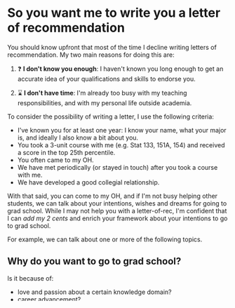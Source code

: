 # So you want me to write you a letter of recommendation

You should know upfront that most of the time I decline writing letters of 
recommendation. My two main reasons for doing this are:

1) :question: __I don't know you enough__: I haven't known you long enough to get an 
accurate idea of your qualifications and skills to endorse you.

2) :hourglass: __I don't have time__: I'm already too busy with my teaching responsibilities, 
and with my personal life outside academia.

To consider the possibility of writing a letter, I use the following criteria:

- I've known you for at least one year: I know your name, what your major is, 
and ideally I also know a bit about you.
- You took a 3-unit course with me (e.g. Stat 133, 151A, 154) and received a score in the 
top 25th percentile.
- You often came to my OH.
- We have met periodically (or stayed in touch) after you took a course with me.
- We have developed a good collegial relationship.


With that said, you can come to my OH, and if I'm not busy helping other
students, we can talk about your intentions, wishes and dreams for 
going to grad school. While I may not help you with a letter-of-rec, 
I'm confident that I can _add my 2 cents_ and enrich your framework
about your intentions to go to grad school.

For example, we can talk about one or more of the following topics.



## Why do you want to go to grad school?

Is it because of:

- love and passion about a certain knowledge domain?
- career advancement?
- career change?
- peer pressure?
- family pressure?
- societal pressure?
- self imposed pressure?
- cannot find job?
- pie-in-the-sky dream?
- don't have a clear idea of next step in life?
- none of the above (some other reason)?



## Have you done Due Diligence regarding the program you are interested in?

- Have you carefully looked at the program you are interested in?
	+ Is it a fairly new program or a well established program?
	+ Is there any data about the reputation of the program?
- What is the focus of the program?
	+ Is it very practical?
	+ Is it very theoretical?
	+ Is it a mix of theory and practice?
- Have you looked at the faculty members of the program?
	+ What are their areas of expertise?
	+ Have you read some of their important papers?
- Have you talked to students currently enrolled in the program?
- Have you talked to alumni of the program?
- If you care about Diversity, Equity, Inclusion, Belonging, and Justice, have you seen if the program supports these principles? 



## What is the expected professional future after grad school?

- Do you know what kind of "typical" jobs are available after finishing grad school?
- Do you know how hard/easy it is to find jobs after finishing grad school?
- Have you talked to people making a living in that domain/discipline?
	+ Have you asked them what would they do different if they were to start again?



## Have you considered postponing going to grad school?

- What is your opportunity cost for going to grad school?
- Have you considered going to industry for a couple of years before applying to grad school?
- Have you considered going to industry instead of grad school?
- Have you considered taking some time off from academia before going to grad school?
- Is this the best time for you to go to grad school?
	+ Do you have other responsibilities?
	+ Do you have other commitments?
	+ Do you have other alternatives?
	+ Do you have other options?
	+ Do you have other dreams?



## Do you have a plan B, C, D, ...?

Do you have a backup plan if:

- you can't attend grad school?
- you were to find that grad school is not for you?
- you need or were forced to quit grad school?



## Do you know how much is going to cost you?
	
How much---on average---are you going to pay (e.g. every week, every month, every semester, every year) for:

- education?
- housing?
- utilities?
- food?
- transportation?
- healthcare?
- entertainment?
- other?



## How are you going to cover the costs?

- Will your family cover all the expenses?
- Will your family cover some of the expenses?
- Will you have to find a part-time (or full-time) job?
- Will you have to get student loans?
	+ how much money should you borrow?
	+ at what interest rate?
	+ what the payment schedule could look like? Run an amortization calculator to get a rough idea
- Will you have to apply for scholarships, grants, funds?
- Will you consider more affordable schools/programs?



